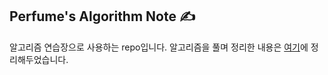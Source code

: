 ## Perfume's Algorithm Note ✍️

알고리즘 연습장으로 사용하는 repo입니다.
알고리즘을 풀며 정리한 내용은 [여기](https://velog.io/@perfumellim/series/Algorithm)에 정리해두었습니다.
